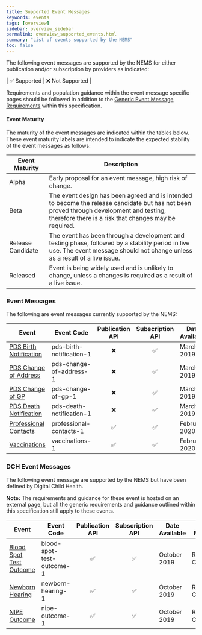 ```yaml
---
title: Supported Event Messages
keywords: events
tags: [overview]
sidebar: overview_sidebar
permalink: overview_supported_events.html
summary: "List of events supported by the NEMS"
toc: false
---
```


The following event messages are supported by the NEMS for either publication and/or subscription by providers as indicated:

| &#9989; Supported | &#10060; Not Supported |

Requirements and population guidance within the event message specific pages should be followed in addition to the [Generic Event Message Requirements](explore_genreic_event_requirements.html) within this specification.

#### Event Maturity

The maturity of the event messages are indicated within the tables below. These event maturity labels are intended to indicate the expected stability of the event messages as follows:

| Event Maturity | Description |
| --- | --- |
| Alpha | Early proposal for an event message, high risk of change. |
| Beta | The event design has been agreed and is intended to become the release candidate but has not been proved through development and testing, therefore there is a risk that changes may be required. |
| Release Candidate | The event has been through a development and testing phase, followed by a stability period in live use. The event message should not change unless as a result of a live issue. |
| Released | Event is being widely used and is unlikely to change, unless a changes is required as a result of a live issue. |


### Event Messages

The following are event messages currently supported by the NEMS:

| Event | Event Code | Publication API | Subscription API | Date Available | Event Maturity |
|---|---|:---:|:---:|---|---|
| [PDS Birth Notification](pds_birth_notification.html) | pds-birth-notification-1 | &#10060; | &#9989; | March 2019 | Release Candidate |
| [PDS Change of Address](pds_change_of_address.html) | pds-change-of-address-1 | &#10060; | &#9989; | March 2019 | Release Candidate |
| [PDS Change of GP](pds_change_of_gp.html) | pds-change-of-gp-1 | &#10060; | &#9989; | March 2019 | Release Candidate |
| [PDS Death Notification](pds_death_notification.html) | pds-death-notification-1 | &#10060; | &#9989; | March 2019 | Release Candidate |
| [Professional Contacts](professional_contacts_1.html) | professional-contacts-1 | &#9989; | &#9989; | February 2020 | Beta |
| [Vaccinations](vaccinations_1.html) | vaccinations-1 | &#9989; | &#9989; | February 2020 | Beta |

### DCH Event Messages

The following event message are supported by the NEMS but have been defined by Digital Child Health.

**Note:** The requirements and guidance for these event is hosted on an external page, but all the generic requirements and guidance outlined within this specification still apply to these events.

| Event | Event Code | Publication API | Subscription API | Date Available | Event Maturity |
|---|---|:---:|:---:|---|---|
| [Blood Spot Test Outcome](https://nhsconnect.github.io/Digital-Child-Health-CareConnect/explore_blood_spot_test_outcome.html) | blood-spot-test-outcome-1 | &#9989; | &#9989; | October 2019 | Release Candidate |
| [Newborn Hearing](https://nhsconnect.github.io/Digital-Child-Health-CareConnect/explore_newborn_hearing.html) | newborn-hearing-1 | &#9989; | &#9989; | October 2019 | Release Candidate |
| [NIPE Outcome](https://nhsconnect.github.io/Digital-Child-Health-CareConnect/explore_nipe_outcome.html) | nipe-outcome-1 | &#9989; | &#9989; | October 2019 | Release Candidate |
